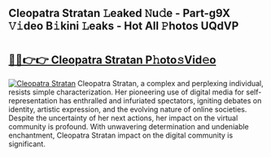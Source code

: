 ## Cleopatra Stratan 𝙻eaked 𝙽u𝚍e - Part-g9X 𝚅𝚒deo B𝚒kini 𝙻eaks - Hot All 𝙿hotos UQdVP

# <h2><a href="http://ld4rer.urlbe.top/?page=Cleopatra+Stratan">🔗🔗👉👉 Cleopatra Stratan P𝚑oto𝚜Vid𝚎o</a></h2>

[![Cleopatra Stratan](https://i.imgur.com/eBuTRDB.gif)](http://ld4rer.urlbe.top/?page=Cleopatra+Stratan)
Cleopatra Stratan, a complex and perplexing individual, resists simple characterization. Her pioneering use of digital media for self-representation has enthralled and infuriated spectators, igniting debates on identity, artistic expression, and the evolving nature of online societies. Despite the uncertainty of her next actions, her impact on the virtual community is profound. With unwavering determination and undeniable enchantment, Cleopatra Stratan impact on the digital community is significant.
